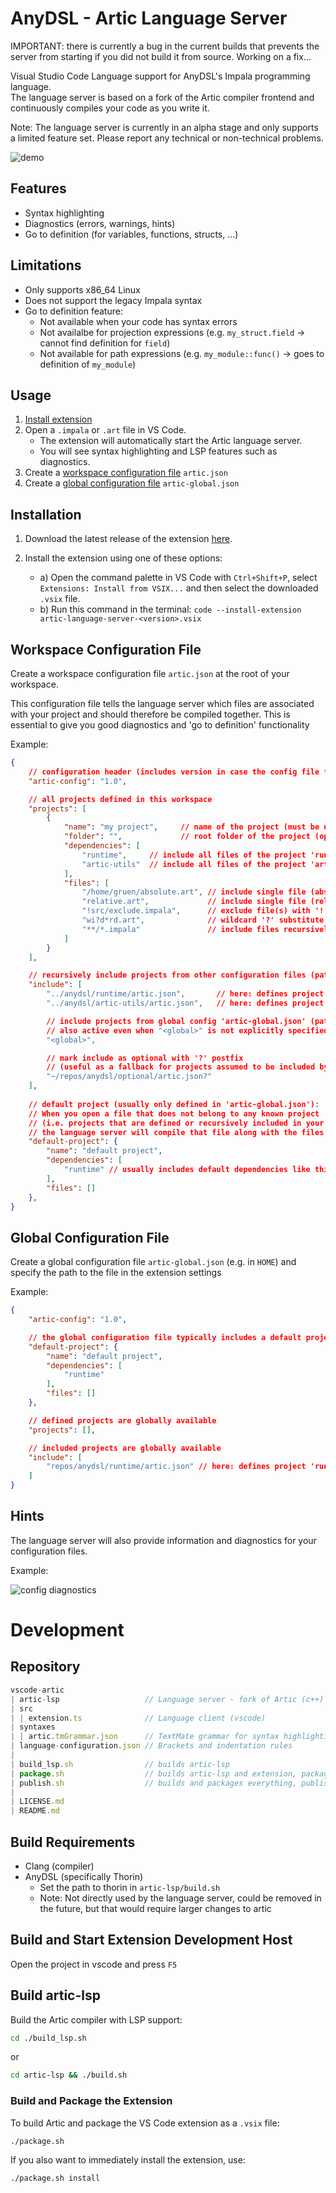 
# AnyDSL - Artic Language Server

IMPORTANT: there is currently a bug in the current builds that prevents the server from starting if you did not build it from source. Working on a fix...

Visual Studio Code Language support for AnyDSL's Impala programming language.\
The language server is based on a fork of the Artic compiler frontend and continuously compiles your code as you write it.

Note: The language server is currently in an alpha stage and only supports a limited feature set. Please report any technical or non-technical problems.

![demo](docs/media/demo.gif)

## Features

- Syntax highlighting
- Diagnostics (errors, warnings, hints)
- Go to definition (for variables, functions, structs, ...)

## Limitations

- Only supports x86_64 Linux
- Does not support the legacy Impala syntax
- Go to definition feature:
    - Not available when your code has syntax errors
    - Not availalbe for projection expressions (e.g. `my_struct.field` -> cannot find definition for `field`)
    - Not available for path expressions (e.g. `my_module::func()` -> goes to definition of `my_module`)

## Usage

1. [Install extension](#installation)
2. Open a `.impala` or `.art` file in VS Code.
    - The extension will automatically start the Artic language server.
    - You will see syntax highlighting and LSP features such as diagnostics.
3. Create a [workspace configuration file](#workspace-configuration-file) `artic.json`
4. Create a [global configuration file](#global-configuration-file) `artic-global.json`

## Installation

1. Download the latest release of the extension [here](https://github.com/DFOP-HD/vscode-artic/releases).

2. Install the extension using one of these options:
    - a) Open the command palette in VS Code with `Ctrl+Shift+P`, select `Extensions: Install from VSIX...` and then select the downloaded `.vsix` file.
    - b) Run this command in the terminal: `code --install-extension artic-language-server-<version>.vsix`

## Workspace Configuration File

Create a workspace configuration file `artic.json` at the root of your workspace.

This configuration file tells the language server which files are associated with your project and should therefore be compiled together.
This is essential to give you good diagnostics and 'go to definition' functionality

Example:

```json
{
    // configuration header (includes version in case the config file format changes in the future)
    "artic-config": "1.0",

    // all projects defined in this workspace
    "projects": [ 
        {
            "name": "my project",     // name of the project (must be unique)
            "folder": "",             // root folder of the project (optional, defaults to location of the configuration file)
            "dependencies": [
                "runtime",     // include all files of the project 'runtime'     (and it's dependencies)
                "artic-utils"  // include all files of the project 'artic-utils' (and it's dependencies)
            ],
            "files": [
                "/home/gruen/absolute.art", // include single file (absolute path)
                "relative.art",             // include single file (relative to project folder)
                "!src/exclude.impala",      // exclude file(s) with '!' prefix
                "wi?d*rd.art",              // wildcard '?' substitute a single character, '*' substitutes multiple characters
                "**/*.impala"               // include files recursively with '**'
            ]
        }
    ],

    // recursively include projects from other configuration files (paths do not support wildcards)
    "include": [
        "../anydsl/runtime/artic.json",       // here: defines project runtime
        "../anydsl/artic-utils/artic.json",   // here: defines project artic-utils

        // include projects from global config 'artic-global.json' (path specified in extension settings). 
        // also active even when "<global>" is not explicitly specified
        "<global>",                           

        // mark include as optional with '?' postfix 
        // (useful as a fallback for projects assumed to be included by 'artic-global.json') 
        "~/repos/anydsl/optional/artic.json?" 
    ],
    
    // default project (usually only defined in 'artic-global.json'):
    // When you open a file that does not belong to any known project 
    // (i.e. projects that are defined or recursively included in your global or workspace config),
    // the language server will compile that file along with the files of the default project
    "default-project": {
        "name": "default project",
        "dependencies": [
            "runtime" // usually includes default dependencies like this runtime library
        ],
        "files": []
    },
}
```

## Global Configuration File
Create a global configuration file `artic-global.json` (e.g. in `HOME`) and specify the path to the file in the extension settings

Example:

```json
{
    "artic-config": "1.0",

    // the global configuration file typically includes a default project definition
    "default-project": {
        "name": "default project",
        "dependencies": [
            "runtime"
        ],
        "files": []
    },

    // defined projects are globally available
    "projects": [],

    // included projects are globally available
    "include": [
        "repos/anydsl/runtime/artic.json" // here: defines project 'runtime'
    ]
}
```

## Hints
The language server will also provide information and diagnostics for your configuration files.

Example:






![config diagnostics](docs/media/config.png)






# Development

## Repository

```js
vscode-artic
| artic-lsp                   // Language server - fork of Artic (c++)
| src
| | extension.ts              // Language client (vscode)
| syntaxes
| | artic.tmGrammar.json      // TextMate grammar for syntax highlighting
| language-configuration.json // Brackets and indentation rules
|
| build_lsp.sh                // builds artic-lsp
| package.sh                  // builds artic-lsp and extension, packages the extension
| publish.sh                  // builds and packages everything, publishes a new release (internal)
|
| LICENSE.md
| README.md
```

## Build Requirements

- Clang (compiler)
- AnyDSL (specifically Thorin)
  - Set the path to thorin in `artic-lsp/build.sh`
  - Note: Not directly used by the language server, could be removed in the future, but that would require larger changes to artic

## Build and Start Extension Development Host

Open the project in vscode and press `F5`

## Build artic-lsp

Build the Artic compiler with LSP support:

```bash
cd ./build_lsp.sh
```
or
```bash
cd artic-lsp && ./build.sh
```

### Build and Package the Extension

To build Artic and package the VS Code extension as a `.vsix` file:

```bash
./package.sh
```

If you also want to immediately install the extension, use:

```bash
./package.sh install
```